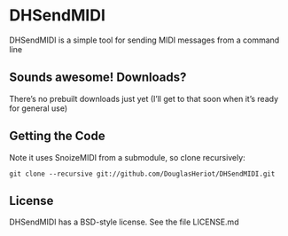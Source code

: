 # DHSendMIDI

DHSendMIDI is a simple tool for sending MIDI messages from a command line

## Sounds awesome! Downloads?

There’s no prebuilt downloads just yet (I’ll get to that soon when it’s ready for general use)

## Getting the Code

Note it uses SnoizeMIDI from a submodule, so clone recursively:

    git clone --recursive git://github.com/DouglasHeriot/DHSendMIDI.git

## License

DHSendMIDI has a BSD-style license. See the file LICENSE.md


